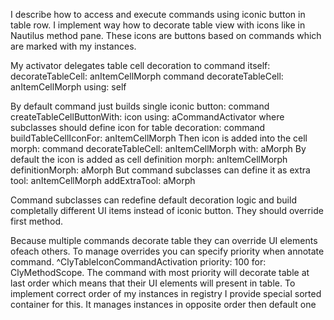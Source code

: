 I describe how to access and execute commands using iconic button in table row.
I implement way how to decorate table view with icons like in Nautilus method pane.
These icons are buttons based on commands which are marked with my instances.

My activator delegates table cell decoration to command itself:
	decorateTableCell: anItemCellMorph 
		command decorateTableCell: anItemCellMorph using: self

By default command just builds single iconic button:
	command createTableCellButtonWith: icon using: aCommandActivator
where subclasses should define icon for table decoration:
	command buildTableCellIconFor: anItemCellMorph
Then icon is added into the cell morph: 
	command decorateTableCell: anItemCellMorph with: aMorph
By default the icon is added as cell definition morph:
	anItemCellMorph definitionMorph: aMorph
But command subclasses can define it as extra tool:
	anItemCellMorph addExtraTool: aMorph

Command subclasses can redefine default decoration logic and build completally different UI items instead of iconic button. They should override first method.

Because multiple commands decorate table they can override UI elements ofeach others. To manage overrides you can specify priority when annotate command.
	^ClyTableIconCommandActivation priority: 100 for: ClyMethodScope.
The command with most priority will decorate table at last order which means that their UI elements will present in table.
To implement correct order of my instances in registry I provide special sorted container for this. It manages instances in opposite order then default one